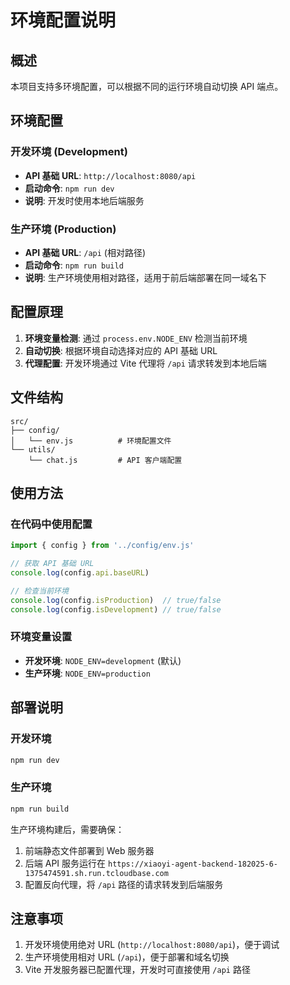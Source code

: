 # 环境配置说明

## 概述

本项目支持多环境配置，可以根据不同的运行环境自动切换 API 端点。

## 环境配置

### 开发环境 (Development)
- **API 基础 URL**: `http://localhost:8080/api`
- **启动命令**: `npm run dev`
- **说明**: 开发时使用本地后端服务

### 生产环境 (Production)
- **API 基础 URL**: `/api` (相对路径)
- **启动命令**: `npm run build`
- **说明**: 生产环境使用相对路径，适用于前后端部署在同一域名下

## 配置原理

1. **环境变量检测**: 通过 `process.env.NODE_ENV` 检测当前环境
2. **自动切换**: 根据环境自动选择对应的 API 基础 URL
3. **代理配置**: 开发环境通过 Vite 代理将 `/api` 请求转发到本地后端

## 文件结构

```
src/
├── config/
│   └── env.js          # 环境配置文件
└── utils/
    └── chat.js         # API 客户端配置
```

## 使用方法

### 在代码中使用配置

```javascript
import { config } from '../config/env.js'

// 获取 API 基础 URL
console.log(config.api.baseURL)

// 检查当前环境
console.log(config.isProduction)  // true/false
console.log(config.isDevelopment) // true/false
```

### 环境变量设置

- **开发环境**: `NODE_ENV=development` (默认)
- **生产环境**: `NODE_ENV=production`

## 部署说明

### 开发环境
```bash
npm run dev
```

### 生产环境
```bash
npm run build
```

生产环境构建后，需要确保：
1. 前端静态文件部署到 Web 服务器
2. 后端 API 服务运行在 `https://xiaoyi-agent-backend-182025-6-1375474591.sh.run.tcloudbase.com`
3. 配置反向代理，将 `/api` 路径的请求转发到后端服务

## 注意事项

1. 开发环境使用绝对 URL (`http://localhost:8080/api`)，便于调试
2. 生产环境使用相对 URL (`/api`)，便于部署和域名切换
3. Vite 开发服务器已配置代理，开发时可直接使用 `/api` 路径
